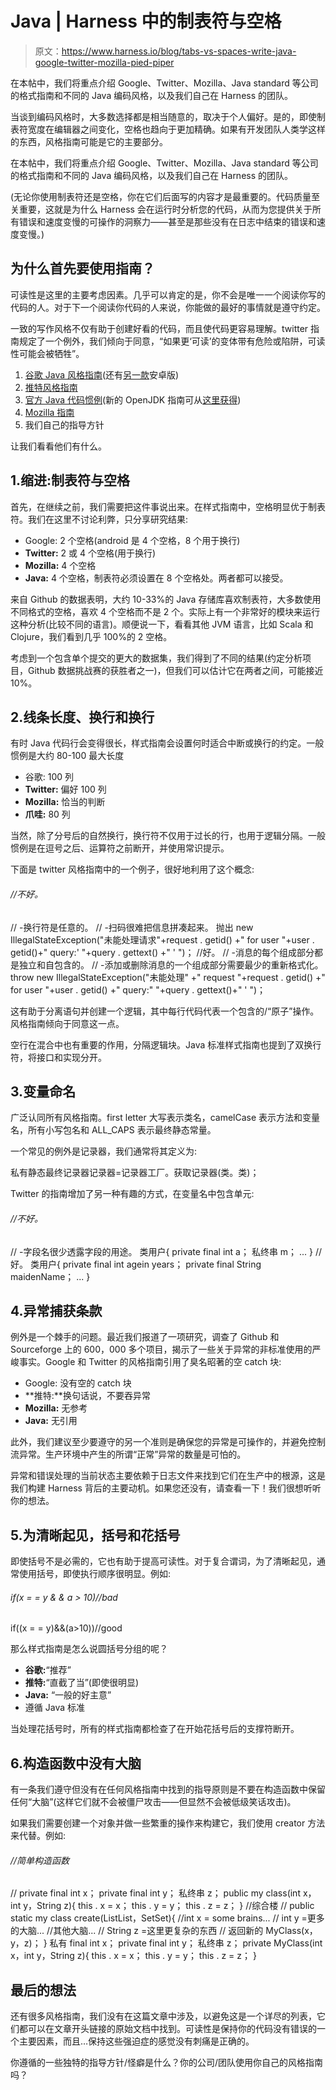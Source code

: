 # Java | Harness 中的制表符与空格

> 原文：<https://www.harness.io/blog/tabs-vs-spaces-write-java-google-twitter-mozilla-pied-piper>

在本帖中，我们将重点介绍 Google、Twitter、Mozilla、Java standard 等公司的格式指南和不同的 Java 编码风格，以及我们自己在 Harness 的团队。

当谈到编码风格时，大多数选择都是相当随意的，取决于个人偏好。是的，即使制表符宽度在编辑器之间变化，空格也趋向于更加精确。如果有开发团队人类学这样的东西，风格指南可能是它的主要部分。

在本帖中，我们将重点介绍 Google、Twitter、Mozilla、Java standard 等公司的格式指南和不同的 Java 编码风格，以及我们自己在 Harness 的团队。

(无论你使用制表符还是空格，你在它们后面写的内容才是最重要的。代码质量至关重要，这就是为什么 Harness 会在运行时分析您的代码，从而为您提供关于所有错误和速度变慢的可操作的洞察力——甚至是那些没有在日志中结束的错误和速度变慢。)

## 为什么首先要使用指南？

可读性是这里的主要考虑因素。几乎可以肯定的是，你不会是唯一一个阅读你写的代码的人。对于下一个阅读你代码的人来说，你能做的最好的事情就是遵守约定。

一致的写作风格不仅有助于创建好看的代码，而且使代码更容易理解。twitter 指南规定了一个例外，我们倾向于同意，“如果更‘可读’的变体带有危险或陷阱，可读性可能会被牺牲”。

1.  [谷歌 Java 风格指南](https://google.github.io/styleguide/javaguide.html)(还有[另一款](http://source.android.com/source/code-style.html)安卓版)
2.  [推特风格指南](https://github.com/twitter/commons/blob/master/src/java/com/twitter/common/styleguide.md)
3.  [官方 Java 代码惯例](http://www.oracle.com/technetwork/java/codeconvtoc-136057.html)(新的 OpenJDK 指南可从[这里获得](http://cr.openjdk.java.net/~alundblad/styleguide/index-v6.html))
4.  [Mozilla 指南](https://developer.mozilla.org/en-US/docs/Mozilla/Developer_guide/Coding_Style#Java_practices)
5.  我们自己的指导方针

让我们看看他们有什么。

## 1.缩进:制表符与空格

首先，在继续之前，我们需要把这件事说出来。在样式指南中，空格明显优于制表符。我们在这里不讨论利弊，只分享研究结果:

*   Google: 2 个空格(android 是 4 个空格，8 个用于换行)
*   **Twitter:** 2 或 4 个空格(用于换行)
*   **Mozilla:** 4 个空格
*   **Java:** 4 个空格，制表符必须设置在 8 个空格处。两者都可以接受。

来自 Github 的数据表明，大约 10-33%的 Java 存储库喜欢制表符，大多数使用不同格式的空格，喜欢 4 个空格而不是 2 个。实际上有一个非常好的模块来运行这种分析(比较不同的语言)。顺便说一下，看看其他 JVM 语言，比如 Scala 和 Clojure，我们看到几乎 100%的 2 空格。

考虑到一个包含单个提交的更大的数据集，我们得到了不同的结果(约定分析项目，Github 数据挑战赛的获胜者之一)，但我们可以估计它在两者之间，可能接近 10%。

## 2.线条长度、换行和换行

有时 Java 代码行会变得很长，样式指南会设置何时适合中断或换行的约定。一般惯例是大约 80-100 最大长度

*   谷歌: 100 列
*   **Twitter:** 偏好 100 列
*   **Mozilla:** 恰当的判断
*   **爪哇:** 80 列

当然，除了分号后的自然换行，换行符不仅用于过长的行，也用于逻辑分隔。一般惯例是在逗号之后、运算符之前断开，并使用常识提示。

下面是 twitter 风格指南中的一个例子，很好地利用了这个概念:

###### //不好。
// -换行符是任意的。
// -扫码很难把信息拼凑起来。
抛出 new IllegalStateException("未能处理请求"+request . getid()
+" for user "+user . getid()+" query:' "+query . gettext()
+" ' ")；
//好。
// -消息的每个组成部分都是独立和自包含的。
// -添加或删除消息的一个组成部分需要最少的重新格式化。
throw new IllegalStateException("未能处理"
+" request "+request . getid()
+" for user "+user . getid()
+" query:" "+query . gettext()+" ' ")；

这有助于分离语句并创建一个逻辑，其中每行代码代表一个包含的/“原子”操作。风格指南倾向于同意这一点。

空行在混合中也有重要的作用，分隔逻辑块。Java 标准样式指南也提到了双换行符，将接口和实现分开。

## 3.变量命名

广泛认同所有风格指南。first letter 大写表示类名，camelCase 表示方法和变量名，所有小写包名和 ALL_CAPS 表示最终静态常量。

一个常见的例外是记录器，我们通常将其定义为:

私有静态最终记录器记录器=记录器工厂。获取记录器(类。类)；

Twitter 的指南增加了另一种有趣的方式，在变量名中包含单元:

###### //不好。
// -字段名很少透露字段的用途。
类用户{
private final int a；
私终串 m；
...
}
//好。
类用户{
private final int agein years；
private final String maidenName；
...
}

## 4.异常捕获条款

例外是一个棘手的问题。最近我们报道了一项研究，调查了 Github 和 Sourceforge 上的 600，000 多个项目，揭示了一些关于异常的非标准使用的严峻事实。Google 和 Twitter 的风格指南引用了臭名昭著的空 catch 块:

*   Google: 没有空的 catch 块
*   **推特:**换句话说，不要吞异常
*   **Mozilla:** 无参考
*   **Java:** 无引用

此外，我们建议至少要遵守的另一个准则是确保您的异常是可操作的，并避免控制流异常。生产环境中产生的所谓“正常”异常的数量是可怕的。

异常和错误处理的当前状态主要依赖于日志文件来找到它们在生产中的根源，这是我们构建 Harness 背后的主要动机。如果您还没有，请查看一下！我们很想听听你的想法。

## 5.为清晰起见，括号和花括号

即使括号不是必需的，它也有助于提高可读性。对于复合谓词，为了清晰起见，通常使用括号，即使执行顺序很明显。例如:

###### if(x = = y & & a > 10)//bad
if((x = = y)&&(a>10))//good

那么样式指南是怎么说圆括号分组的呢？

*   **谷歌:**“推荐”
*   **推特:**“直截了当”(即使很明显)
*   **Java:** “一般的好主意”
*   遵循 Java 标准

当处理花括号时，所有的样式指南都检查了在开始花括号后的支撑符断开。

## 6.构造函数中没有大脑

有一条我们遵守但没有在任何风格指南中找到的指导原则是不要在构造函数中保留任何“大脑”(这样它们就不会被僵尸攻击——但显然不会被低级笑话攻击)。

如果我们需要创建一个对象并做一些繁重的操作来构建它，我们使用 creator 方法来代替。例如:

###### //简单构造函数
//
private final int x；
private final int y；
私终串 z；
public my class(int x，int y，String z){
this . x = x；
this . y = y；
this . z = z；
}
//综合楼
//
public static my class create(List<Stuff>List，Set<Stuff>Set){
//int x = some brains...
// int y =更多的大脑...
//其他大脑...
// String z =这里更复杂的东西
//
返回新的 MyClass(x，y，z)；
}
私有 final int x；
private final int y；
私终串 z；
private MyClass(int x，int y，String z){
this . x = x；
this . y = y；
this . z = z；
}

## 最后的想法

还有很多风格指南，我们没有在这篇文章中涉及，以避免这是一个详尽的列表，它们都可以在文章开头链接的原始文档中找到。可读性是保持你的代码没有错误的一个主要因素，而且…保持这些强迫症的感觉没有刺痛是正确的。

你遵循的一些独特的指导方针/怪癖是什么？你的公司/团队使用你自己的风格指南吗？